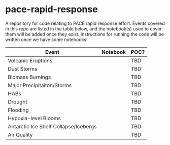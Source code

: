 # pace-rapid-response

A repository for code relating to PACE rapid response effort. Events covered in this repo are listed in the table below, and the notebook(s) used to cover them will be added once they exist. Instructions for running the code will be written once we have some notebooks!

| Event | Notebook | POC? |
|------|--------|--------|
| Volcanic Eruptions |    |  TBD  |
| Dust Storms |  | TBD | 
| Biomass Burnings |    |  TBD  |
| Major Precipitaiton/Storms |  | TBD | 
| HABs |    |  TBD  |
| Drought |  | TBD | 
| Flooding |  | TBD | 
| Hypoxia-level Blooms |    |  TBD  |
| Antarctic Ice Shelf Collapse/Icebergs |  | TBD | 
| Air Quality |    |  TBD  |